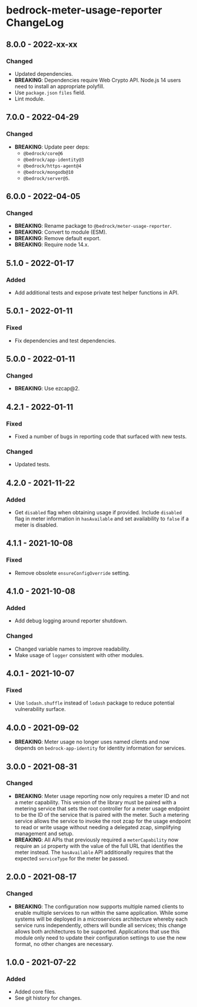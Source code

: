 # bedrock-meter-usage-reporter ChangeLog

## 8.0.0 - 2022-xx-xx

### Changed
- Updated dependencies.
- **BREAKING**: Dependencies require Web Crypto API. Node.js 14 users need to
  install an appropriate polyfill.
- Use `package.json` `files` field.
- Lint module.

## 7.0.0 - 2022-04-29

### Changed
- **BREAKING**: Update peer deps:
  - `@bedrock/core@6`
  - `@bedrock/app-identity@3`
  - `@bedrock/https-agent@4`
  - `@bedrock/mongodb@10`
  - `@bedrock/server@5`.

## 6.0.0 - 2022-04-05

### Changed
- **BREAKING**: Rename package to `@bedrock/meter-usage-reporter`.
- **BREAKING**: Convert to module (ESM).
- **BREAKING**: Remove default export.
- **BREAKING**: Require node 14.x.

## 5.1.0 - 2022-01-17

### Added
- Add additional tests and expose private test helper functions in API.

## 5.0.1 - 2022-01-11

### Fixed
- Fix dependencies and test dependencies.

## 5.0.0 - 2022-01-11

### Changed
- **BREAKING**: Use ezcap@2.

## 4.2.1 - 2022-01-11

### Fixed
- Fixed a number of bugs in reporting code that surfaced with new tests.

### Changed
- Updated tests.

## 4.2.0 - 2021-11-22

### Added
- Get `disabled` flag when obtaining usage if provided. Include `disabled`
  flag in meter information in `hasAvailable` and set availability to `false`
  if a meter is disabled.

## 4.1.1 - 2021-10-08

### Fixed
- Remove obsolete `ensureConfigOverride` setting.

## 4.1.0 - 2021-10-08

### Added
- Add debug logging around reporter shutdown.

### Changed
- Changed variable names to improve readability.
- Make usage of `logger` consistent with other modules.

## 4.0.1 - 2021-10-07

### Fixed
- Use `lodash.shuffle` instead of `lodash` package to reduce potential
  vulnerability surface.

## 4.0.0 - 2021-09-02
- **BREAKING**: Meter usage no longer uses named clients and now depends
  on `bedrock-app-identity` for identity information for services.

## 3.0.0 - 2021-08-31

### Changed
- **BREAKING**: Meter usage reporting now only requires a meter ID and not
  a meter capability. This version of the library must be paired with a
  metering service that sets the root controller for a meter usage endpoint
  to be the ID of the service that is paired with the meter. Such a metering
  service allows the service to invoke the root zcap for the usage endpoint
  to read or write usage without needing a delegated zcap, simplifying
  management and setup.
- **BREAKING**: All APIs that previously required a `meterCapability` now
  require an `id` property with the value of the full URL that identifies
  the meter instead. The `hasAvailable` API additionally requires that the
  expected `serviceType` for the meter be passed.

## 2.0.0 - 2021-08-17

### Changed
- **BREAKING**: The configuration now supports multiple named clients to
  enable multiple services to run within the same application. While some
  systems will be deployed in a microservices architecture whereby each
  service runs independently, others will bundle all services; this change
  allows both architectures to be supported. Applications that use this
  module only need to update their configuration settings to use the new
  format, no other changes are necessary.

## 1.0.0 - 2021-07-22

### Added
- Added core files.
- See git history for changes.
